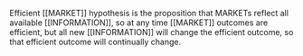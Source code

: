 Efficient [[MARKET]] hypothesis is the proposition that MARKETs reflect all available [[INFORMATION]], so at any time [[MARKET]] outcomes are efficient, but all new [[INFORMATION]] will change the efficient outcome, so that efficient outcome will continually change.